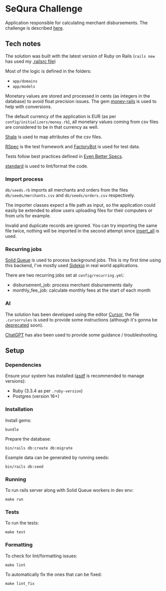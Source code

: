 # SeQura Challenge

Application responsible for calculating merchant disbursements. The challenge is described [here](https://sequra.github.io/backend-challenge/).

## Tech notes

The solution was built with the latest version of Ruby on Rails (`rails new` has used my [.railsrc file](https://github.com/glaucocustodio/dotfiles/blob/master/config/.railsrc))

Most of the logic is defined in the folders:

- `app/domains`
- `app/models`

Monetary values are stored and processed in cents (as integers in the database) to avoid float precision issues. The gem [money-rails](https://github.com/RubyMoney/money-rails) is used to help with conversions.

The default currency of the application is EUR (as per `config/initializers/money.rb`), all monetary values coming from csv files are considered to be in that currency as well.

[Shale](https://github.com/kgiszczak/shale) is used to map attributes of the csv files.

[RSpec](https://github.com/rspec/rspec-rails) is the test framework and [FactoryBot](https://github.com/thoughtbot/factory_bot) is used for test data.

Tests follow best practices defined in [Even Better Specs](https://evenbetterspecs.github.io/).

[standard](https://github.com/standardrb/standard) is used to lint/format the code.

### Import process

`db/seeds.rb` imports all merchants and orders from the files `db/seeds/merchants.csv` and `db/seeds/orders.csv` respectively.

The importer classes expect a file path as input, so the application could easily be extended to allow users uploading files for their computers or from urls for example.

Invalid and duplicate records are ignored. You can try importing the same file twice, nothing will be imported in the second attempt since [insert_all](https://apidock.com/rails/v6.0.0/ActiveRecord/Persistence/ClassMethods/insert_all) is used.

### Recurring jobs

[Solid Queue](https://github.com/rails/solid_queue) is used to process background jobs. This is my first time using this backend, I've mostly used [Sidekiq](https://sidekiq.org/) in real world applications.

There are two recurring jobs set at `config/recurring.yml`:

- disbursement_job: process merchant disbursements daily
- monthly_fee_job: calculate monthly fees at the start of each month

### AI

The solution has been developed using the editor [Cursor](https://www.cursor.com/), the file `.cursorrules` is used to provide some instructions (although it's gonna be [deprecated](https://docs.cursor.com/context/rules#cursorrules-legacy) soon).

[ChatGPT](https://chatgpt.com/) has also been used to provide some guidance / troubleshooting.

## Setup

### Dependencies

Ensure your system has installed ([asdf](https://asdf-vm.com/guide/introduction.html) is recommended to manage versions):

- Ruby (3.3.4 as per `.ruby-version`)
- Postgres (version 16+)

### Installation

Install gems:

```shell
bundle
```

Prepare the database:

```shell
bin/rails db:create db:migrate
```

Example data can be generated by running seeds:

```shell
bin/rails db:seed
```

### Running

To run rails server along with Solid Queue workers in dev env:

```shell
make run
```

### Tests

To run the tests:

```shell
make test
```

### Formatting

To check for lint/formatting issues:

```shell
make lint
```

To automatically fix the ones that can be fixed:

```shell
make lint_fix
```
